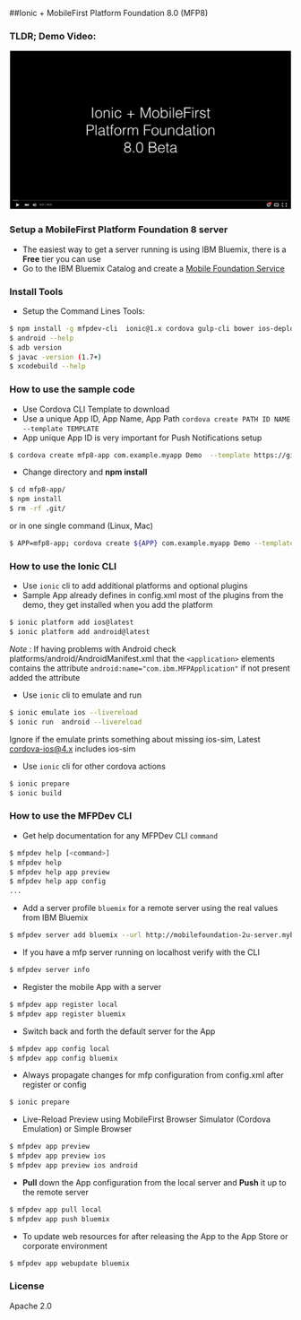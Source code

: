 ##Ionic + MobileFirst Platform Foundation 8.0 (MFP8)

### TLDR; Demo Video:
[![Ionic + MFPF8 Video click to play](video_preview.jpg)](https://www.youtube.com/watch?v=DlxZYxXszIw)

### Setup a MobileFirst Platform Foundation 8 server 

- The easiest way to get a server running is using IBM Bluemix, there is a **Free** tier you can use
- Go to the IBM Bluemix Catalog and create a [Mobile Foundation Service](https://new-console.ng.bluemix.net/catalog/services/mobile-foundation/)

### Install Tools

- Setup the Command Lines Tools:

```bash
$ npm install -g mfpdev-cli  ionic@1.x cordova gulp-cli bower ios-deploy
$ android --help
$ adb version
$ javac -version (1.7+)
$ xcodebuild --help
```

### How to use the sample code

- Use Cordova CLI Template to download
- Use a unique App ID, App Name, App Path `cordova create PATH ID NAME --template TEMPLATE`
- App unique App ID is very important for Push Notifications setup

```bash
$ cordova create mfp8-app com.example.myapp Demo  --template https://github.com/csantanapr/mfp8-ionic-demo.git
```

- Change directory and **npm install**

```bash
$ cd mfp8-app/
$ npm install
$ rm -rf .git/
```

or in one single command (Linux, Mac)

```bash
$ APP=mfp8-app; cordova create ${APP} com.example.myapp Demo --template https://github.com/csantanapr/mfp8-ionic-demo.git && cd ${APP} && npm install && rm -rf .git/
````
### How to use the Ionic CLI

- Use `ionic` cli to add additional platforms and optional plugins
- Sample App already defines in config.xml most of the plugins from the demo, they get installed when you add the platform

```bash
$ ionic platform add ios@latest
$ ionic platform add android@latest
```
_Note_ : If having problems with Android check platforms/android/AndroidManifest.xml that the `<application>` elements contains the attribute `android:name="com.ibm.MFPApplication"` if not present added the attribute

- Use `ionic` cli to emulate and run

```bash
$ ionic emulate ios --livereload
$ ionic run  android --livereload
```
Ignore if the emulate prints something about missing ios-sim, Latest cordova-ios@4.x includes ios-sim

- Use `ionic` cli for other cordova actions

```bash
$ ionic prepare
$ ionic build
```

### How to use the MFPDev CLI

- Get help documentation for any MFPDev CLI `command`

```bash
$ mfpdev help [<command>]
$ mfpdev help
$ mfpdev help app preview
$ mfpdev help app config
...
```

- Add a server profile `bluemix` for a remote server using the real values from IBM Bluemix

```bash
$ mfpdev server add bluemix --url http://mobilefoundation-2u-server.mybluemix.net:80 --login admin --password ***** --setdefault
```

- If you have a mfp server running on localhost verify with the CLI

```bash
$ mfpdev server info
```

- Register the mobile App with a server

```bash
$ mfpdev app register local
$ mfpdev app register bluemix
```

- Switch back and forth the default server for the App

```bash
$ mfpdev app config local 
$ mfpdev app config bluemix
```

- Always propagate changes for mfp configuration from config.xml after register or config

```bash
$ ionic prepare 
```

- Live-Reload Preview using MobileFirst Browser Simulator (Cordova Emulation) or Simple Browser

```bash
$ mfpdev app preview
$ mfpdev app preview ios
$ mfpdev app preview ios android
```

- **Pull** down the App configuration from the local server and **Push** it up to the remote server

```bash
$ mfpdev app pull local
$ mfpdev app push bluemix
```

- To update web resources for after releasing the App to the App Store or corporate environment

```bash
$ mfpdev app webupdate bluemix
```


### License
Apache 2.0

